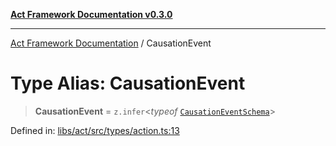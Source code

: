 [**Act Framework Documentation v0.3.0**](../README.md)

***

[Act Framework Documentation](../globals.md) / CausationEvent

# Type Alias: CausationEvent

> **CausationEvent** = `z.infer`\<*typeof* [`CausationEventSchema`](../variables/CausationEventSchema.md)\>

Defined in: [libs/act/src/types/action.ts:13](https://github.com/Rotorsoft/act-root/blob/b40f67575d048d860d7c67a52d36c927803922d7/libs/act/src/types/action.ts#L13)

